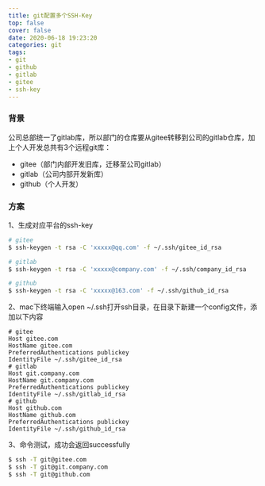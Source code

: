 ```yaml
---
title: git配置多个SSH-Key
top: false
cover: false
date: 2020-06-18 19:23:20
categories: git
tags:
- git 
- github
- gitlab
- gitee
- ssh-key
---
```


### 背景
公司总部统一了gitlab库，所以部门的仓库要从gitee转移到公司的gitlab仓库，加上个人开发总共有3个远程git库：
- gitee（部门内部开发旧库，迁移至公司gitlab）
- gitlab（公司内部开发新库）
- github（个人开发）

### 方案

1、生成对应平台的ssh-key
```bash
# gitee
$ ssh-keygen -t rsa -C 'xxxxx@qq.com' -f ~/.ssh/gitee_id_rsa

# gitlab
$ ssh-keygen -t rsa -C 'xxxxx@company.com' -f ~/.ssh/company_id_rsa

# github
$ ssh-keygen -t rsa -C 'xxxxx@163.com' -f ~/.ssh/github_id_rsa
```

2、mac下终端输入open ~/.ssh打开ssh目录，在目录下新建一个config文件，添加以下内容
```
# gitee
Host gitee.com
HostName gitee.com
PreferredAuthentications publickey
IdentityFile ~/.ssh/gitee_id_rsa
# gitlab
Host git.company.com
HostName git.company.com
PreferredAuthentications publickey
IdentityFile ~/.ssh/gitlab_id_rsa
# github
Host github.com
HostName github.com
PreferredAuthentications publickey
IdentityFile ~/.ssh/github_id_rsa
```

3、命令测试，成功会返回successfully
```bash
$ ssh -T git@gitee.com
$ ssh -T git@git.company.com
$ ssh -T git@github.com
```